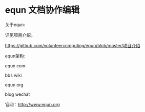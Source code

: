 equn 文档协作编辑
====

关于equn:

详见项目介绍。

https://github.com/volunteercomputing/equn/blob/master/项目介绍

equn架构:

equn.com

 bbs wiki
 
equn.org

 blog wechat


官网：http://www.equn.org
